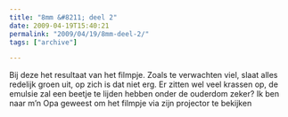 ```yaml
---
title: "8mm &#8211; deel 2"
date: 2009-04-19T15:40:21
permalink: "2009/04/19/8mm-deel-2/"
tags: ["archive"]

---
```

Bij deze het resultaat van het filmpje. Zoals te verwachten viel, slaat alles redelijk groen uit, op zich is dat niet erg. Er zitten wel veel krassen op, de emulsie zal een beetje te lijden hebben onder de ouderdom zeker? Ik ben naar m’n Opa geweest om het filmpje via zijn projector te bekijken
